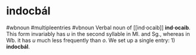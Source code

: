 # indocbál
#wbnoun
#multipleentries
#vbnoun
Verbal noun of [[ind·ocaib]] **ind·ocaib**. This form invariably has *u* in the second syllable in Ml. and Sg., whereas in Wb. it has *u* much less frequently than *o*. We set up a single entry: 1) **indocbál**.